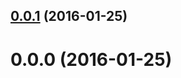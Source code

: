<a name="0.0.1"></a>
## [0.0.1](//compare/v0.0.1...v0.0.1) (2016-01-25)




<a name="0.0.0"></a>
# 0.0.0 (2016-01-25)




